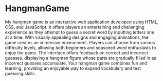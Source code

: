 # HangmanGame
 My hangman game is an interactive web application developed using HTML, CSS, and JavaScript. It offers players an entertaining and challenging experience as they attempt to guess a secret word by inputting letters one at a time. With visually appealing designs and engaging animations, the game creates an immersive environment. Players can choose from various difficulty levels, allowing both beginners and seasoned word enthusiasts to enjoy the game. The interface offers feedback on correct and incorrect guesses, displaying a hangman figure whose parts are gradually filled in as incorrect guesses accumulate. Your hangman game combines fun and learning, providing an enjoyable way to expand vocabulary and test guessing skills. 
